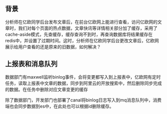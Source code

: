 ## 背景

分析师在亿欧同学后台发布文章后，在前台亿欧网上能进行查看，访问亿欧网的文章时，我们对每个页面的热点数据，文章快讯等详情相关部分加了缓存，采用了cache-aside模式，先查缓存，缓存查询不到时，再查询数据库将结果缓存在redis中，并设置了过期时间。这时，分析师在亿欧同学后台更改文章后，亿欧网展示给用户查看的还是原来的旧数据，如何解决？

## 上报表和消息队列

数据部门有maxwell监听binlog事件，会将变更都写入到上报表中，亿欧网有定时任务，读取上报表中文章的数据，同步到阿里云的开放搜索中，然后删除同步完成的数据。在任务中删除对应文章变更的缓存

除了数据部门，开发部门也部署了canal将binlog日志写入到mq消息队列中，消费端也会同步数据到es中，在此处也可以根据id删除缓存。